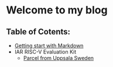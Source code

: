 # **Welcome to my blog**


## Table of Cotents:
- [Getting start with Markdown](../article/GettingStartWithMarkDown.md)
 - IAR RISC-V Evaluation Kit
    - [Parcel from Uppsala Sweden](article/[1]IAR_RISC_V/0_ParcelFromUppsalaSweden/0_ParcelFromUppsalaSweden)
